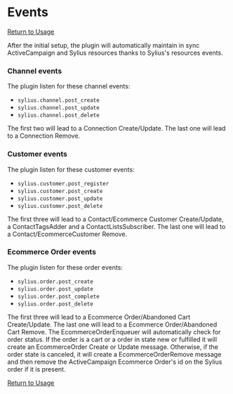 # Events

[Return to Usage](03-Usage.md)

After the initial setup, the plugin will automatically maintain in sync ActiveCampaign and Sylius resources thanks to
Sylius's resources events.

### Channel events

The plugin listen for these channel events:

- `sylius.channel.post_create`
- `sylius.channel.post_update`
- `sylius.channel.post_delete`

The first two will lead to a Connection Create/Update. The last one will lead to a Connection Remove.

### Customer events

The plugin listen for these customer events:

- `sylius.customer.post_register`
- `sylius.customer.post_create`
- `sylius.customer.post_update`
- `sylius.customer.post_delete`

The first three will lead to a Contact/Ecommerce Customer Create/Update, a ContactTagsAdder and a
ContactListsSubscriber. The last one will lead to a Contact/EcommerceCustomer Remove.

### Ecommerce Order events

The plugin listen for these order events:

- `sylius.order.post_create`
- `sylius.order.post_update`
- `sylius.order.post_complete`
- `sylius.order.post_delete`

The first three will lead to a Ecommerce Order/Abandoned Cart Create/Update. The last one will lead to a Ecommerce
Order/Abandoned Cart Remove. The EcommerceOrderEnqueuer will automatically check for order status. If the order is a
cart or a order in state new or fulfilled it will create an EcommerceOrder Create or Update message. Otherwise, if the
order state is canceled, it will create a EcommerceOrderRemove message and then remove the ActiveCampaign Ecommerce
Order's id on the Sylius order if it is present.

[Return to Usage](03-Usage.md)
